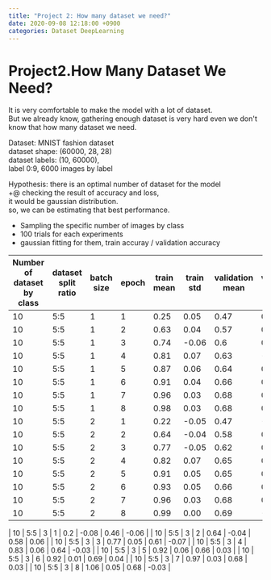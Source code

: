 ```yaml
---
title: "Project 2: How many dataset we need?"
date: 2020-09-08 12:18:00 +0900
categories: Dataset DeepLearning
---
```


# Project2.How Many Dataset We Need?
It is very comfortable to make the model with a lot of dataset.    
But we already know, gathering enough dataset is very hard even we don't know that how many dataset we need.    

Dataset: MNIST fashion dataset    
dataset shape: (60000, 28, 28)    
dataset labels: (10, 60000),    
label 0:9, 6000 images by label    

Hypothesis: there is an optimal number of dataset for the model    
+@ checking the result of accuracy and loss,    
it would be gaussian distribution.    
so, we can be estimating that best performance.    


- Sampling the specific number of images by class    
- 100 trials for each experiments
- gaussian fitting for them, train accuray / validation accuracy

|Number of dataset by class | dataset split ratio|batch size|epoch| train mean | train std | validation mean | validation std |
|---------------------------|--------------------|----------|-----|------------|-----------|-----------------|----------------|
|                      10   |         5:5        |     1    |  1  |    0.25    |    0.05   |       0.47      |       0.08     |
|                      10   |         5:5        |     1    |  2  |    0.63    |    0.04   |       0.57      |       0.06     |
|                      10   |         5:5        |     1    |  3  |    0.74    |   -0.06   |       0.6       |       0.06     |
|                      10   |         5:5        |     1    |  4  |    0.81    |    0.07   |       0.63      |      -0.05     |
|                      10   |         5:5        |     1    |  5  |    0.87    |    0.06   |       0.64      |       0.05     |
|                      10   |         5:5        |     1    |  6  |    0.91    |    0.04   |       0.66      |       0.04     |
|                      10   |         5:5        |     1    |  7  |    0.96    |    0.03   |       0.68      |       0.01     |
|                      10   |         5:5        |     1    |  8  |    0.98    |    0.03   |       0.68      |       0.02     |
|                      10   |         5:5        |     2    |  1  |    0.22    |   -0.05   |       0.47      |      -0.08     |
|                      10   |         5:5        |     2    |  2  |    0.64    |   -0.04   |       0.58      |       0.06     |
|                      10   |         5:5        |     2    |  3  |    0.77    |    -0.05  |       0.62      |       0.05     |
|                      10   |         5:5        |     2    |  4  |    0.82    |    0.07   |       0.65      |       0.04     |
|                      10   |         5:5        |     2    |  5  |    0.91    |    0.05   |       0.65      |       0.04     |
|                      10   |         5:5        |     2    |  6  |    0.93    |    0.05   |       0.66      |       0.03     |
|                      10   |         5:5        |     2    |  7  |    0.96    |    0.03   |       0.68      |       0.01     |
|                      10   |         5:5        |     2    |  8  |    0.99    |    0.00   |       0.69      |      -0.03     |

|                      10   |         5:5        |     3    |  1  |     0.2    |   -0.08   |       0.46      |      -0.06     |
|                      10   |         5:5        |     3    |  2  |    0.64    |   -0.04   |       0.58      |       0.06     |
|                      10   |         5:5        |     3    |  3  |    0.77    |    0.05   |       0.61      |      -0.07     |
|                      10   |         5:5        |     3    |  4  |    0.83    |    0.06   |       0.64      |      -0.03     |
|                      10   |         5:5        |     3    |  5  |    0.92    |    0.06   |       0.66      |       0.03     |
|                      10   |         5:5        |     3    |  6  |    0.92    |    0.01   |       0.69      |       0.04     |
|                      10   |         5:5        |     3    |  7  |    0.97    |    0.03   |       0.68      |       0.03     |
|                      10   |         5:5        |     3    |  8  |    1.06    |    0.05   |       0.68      |      -0.03     |
